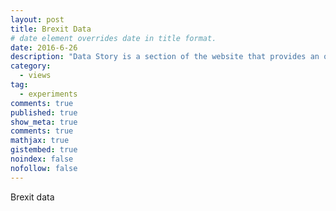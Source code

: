 ```yaml
---
layout: post
title: Brexit Data
# date element overrides date in title format.
date: 2016-6-26
description: "Data Story is a section of the website that provides an overview on a brilliant journalism project involving data. This time I talk about Confiscati Bene, an italian project collecting datasets of assets seized from the mafia."
category:
  - views
tag:
  - experiments
comments: true
published: true
show_meta: true
comments: true
mathjax: true
gistembed: true
noindex: false
nofollow: false
---
```


Brexit data

<!--more-->

<script src="https://code.jquery.com/jquery-1.9.1.js"></script>

<script src="https://code.highcharts.com/highcharts.js">
</script>

<script src="https://code.highcharts.com/modules/exporting.js">
</script>

<div id="container" style="min-width: 310px; max-width: 800px; height: 400px; margin: 0 auto"></div>

<script type="text/javascript">

// Data gathered from http://populationpyramid.net/germany/2015/
    // Age categories

    var categories = ['West Midlands', 'East Midlands', 'North East', 'Yorkshire and The Humber',
            'East', 'North West', 'South West', 'Wales', 'South East',
            'Northern Ireland', 'London', 'Scotland'];

        $('#container').highcharts({
            chart: {
                type: 'bar'
            },
            title: {
                text: 'Vote breakdown across the UK'
            },
            subtitle: {
                text: 'Source: <a href="http://www.bbc.com/news/uk-politics-32810887">BBB - The UK Referendum, all you need to know</a>'
            },
            xAxis: [{
                categories: categories,
                reversed: false,
                labels: {
                    step: 1
                }
            }, { // mirror axis on right side
                opposite: true,
                reversed: false,
                categories: categories,
                linkedTo: 0,
                labels: {
                    step: 1
                }
            }],
            yAxis: {
                title: {
                    text: null
                },
                labels: {
                    formatter: function () {
                        return Math.abs(this.value) + '%';
                    }
                }
            },

            plotOptions: {
                series: {
                    stacking: 'normal'
                }
            },

            tooltip: {
                formatter: function () {
                    return '<b>' + this.series.name + ', age ' + this.point.category + '</b><br/>' +
                        'Population: ' + Highcharts.numberFormat(Math.abs(this.point.y), 0 + '%');
                }
            },

            series: [{
                name: 'Leave',
                data: [-59.3, -58.8, -58.0, -57.7, -56.5, -53.7, -52.6,
                    -52.5, -51.8, -44.2, -40.1, -38.0]
            }, {
                name: 'Remain',
                data: [40.7, 41.2, 42.0, 42.3, 43.5, 46.3, 47.4, 47.5,
                    48.2, 55.8, 59.9, 62.0]
            }]
        });

</script>

